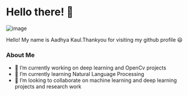 
<!--
**aadhyakaul10/aadhyakaul10** is a ✨ _special_ ✨ repository because its `README.md` (this file) appears on your GitHub profile.

Here are some ideas to get you started:
- 🔭 I’m currently working on deep learning and OpenCv projects
- - 🌱 I’m currently learning Natural Language Processing
- 👯 I’m looking to collaborate on machine learning and deep learning projects research work
 -->
# Hello there! 👋 
![image](https://user-images.githubusercontent.com/43497662/137615764-1c35a702-1b09-457e-a033-027a9cb76ac4.png)


Hello! My name is Aadhya Kaul.Thankyou for visiting my github profile 😃 
 
### About Me
 
- 🔭 I’m currently working on deep learning and OpenCv projects
- 🌱 I’m currently learning Natural Language Processing
- 👯 I’m looking to collaborate on machine learning and deep learning projects and research work


